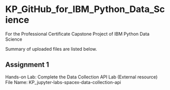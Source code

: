 # KP_GitHub_for_IBM_Python_Data_Science

For the Professional Certificate Capstone Project of IBM Python Data Science

Summary of uploaded files are listed below.

## Assignment 1

Hands-on Lab: Complete the Data Collection API Lab (External resource)
File Name: KP_jupyter-labs-spacex-data-collection-api
